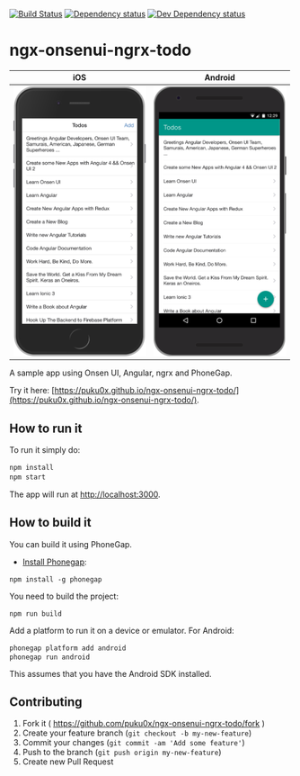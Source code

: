 [![Build Status][travis-ci-image]][travis-ci-url]
[![Dependency status][david-dm-image]][david-dm-url]
[![Dev Dependency status][david-dm-dev-image]][david-dm-dev-url]
# ngx-onsenui-ngrx-todo

|iOS|Android|
|--|--|
|<img src="./screenshots/iphone6s.png" height="480px"/>|<img src="./screenshots/nexus5x.png" height="480px"/>|

A sample app using Onsen UI, Angular, ngrx and PhoneGap.

Try it here: [https://puku0x.github.io/ngx-onsenui-ngrx-todo/](https://puku0x.github.io/ngx-onsenui-ngrx-todo/).

## How to run it

To run it simply do:

```bash
npm install
npm start
```

The app will run at [http://localhost:3000](http://localhost:3000).

## How to build it

You can build it using PhoneGap.

- [Install Phonegap](http://docs.phonegap.com/getting-started/1-install-phonegap/cli/):

```
npm install -g phonegap
```

You need to build the project:


```
npm run build
```

Add a platform to run it on a device or emulator. For Android:

```
phonegap platform add android
phonegap run android
```

This assumes that you have the Android SDK installed.

## Contributing

1. Fork it ( https://github.com/puku0x/ngx-onsenui-ngrx-todo/fork )
2. Create your feature branch (`git checkout -b my-new-feature`)
3. Commit your changes (`git commit -am 'Add some feature'`)
4. Push to the branch (`git push origin my-new-feature`)
5. Create new Pull Request

[travis-ci-url]: http://travis-ci.org/puku0x/ngx-onsenui-ngrx-todo
[travis-ci-image]: https://travis-ci.org/puku0x/ngx-onsenui-ngrx-todo.svg?branch=master
[david-dm-url]:https://david-dm.org/puku0x/ngx-onsenui-ngrx-todo
[david-dm-image]:https://david-dm.org/puku0x/ngx-onsenui-ngrx-todo.svg
[david-dm-dev-url]:https://david-dm.org/puku0x/ngx-onsenui-ngrx-todo?type=dev
[david-dm-dev-image]:https://david-dm.org/puku0x/ngx-onsenui-ngrx-todo/dev-status.svg
